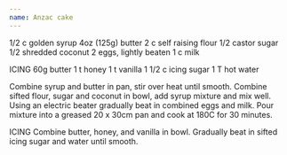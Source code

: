 ```yaml
---
name: Anzac cake
---
```


1/2 c golden syrup
4oz (125g) butter
2 c self raising flour
1/2 castor sugar
1/2 shredded coconut
2 eggs, lightly beaten
1 c milk

ICING
60g butter
1 t honey
1 t vanilla
1 1/2 c icing sugar
1 T hot water

Combine syrup and butter in pan, stir over heat until smooth.  Combine sifted flour, sugar and coconut in bowl, add syrup mixture and mix well.  Using an electric beater gradually beat in combined eggs and milk.  Pour mixture into a greased 20 x 30cm pan and cook at 180C for 30 minutes.  

ICING
Combine butter, honey, and vanilla in bowl.  Gradually beat in sifted icing sugar and water until smooth.

